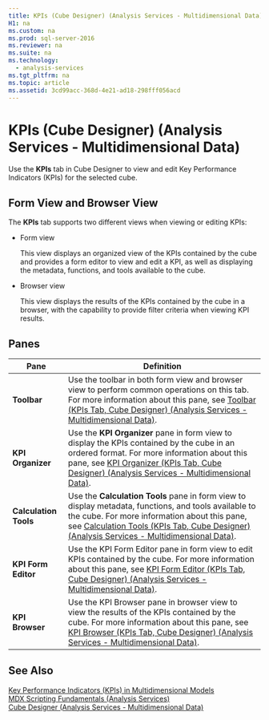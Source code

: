 ```yaml
---
title: KPIs (Cube Designer) (Analysis Services - Multidimensional Data)
H1: na
ms.custom: na
ms.prod: sql-server-2016
ms.reviewer: na
ms.suite: na
ms.technology: 
  - analysis-services
ms.tgt_pltfrm: na
ms.topic: article
ms.assetid: 3cd99acc-368d-4e21-ad18-298fff056acd
---
```

# KPIs (Cube Designer) (Analysis Services - Multidimensional Data)
  Use the **KPIs** tab in Cube Designer to view and edit Key Performance Indicators (KPIs) for the selected cube.  
  
## Form View and Browser View  
 The **KPIs** tab supports two different views when viewing or editing KPIs:  
  
-   Form view  
  
     This view displays an organized view of the KPIs contained by the cube and provides a form editor to view and edit a KPI, as well as displaying the metadata, functions, and tools available to the cube.  
  
-   Browser view  
  
     This view displays the results of the KPIs contained by the cube in a browser, with the capability to provide filter criteria when viewing KPI results.  
  
## Panes  
  
|Pane|Definition|  
|----------|----------------|  
|**Toolbar**|Use the toolbar in both form view and browser view to perform common operations on this tab. For more information about this pane, see [Toolbar &#40;KPIs Tab, Cube Designer&#41; &#40;Analysis Services - Multidimensional Data&#41;](../../Topics/TopicNameNotContainA/Toolbar--KPIs-Tab--Cube-Designer---Analysis-Services---Multidimensional-Data-.md).|  
|**KPI Organizer**|Use the **KPI Organizer** pane in form view to display the KPIs contained by the cube in an ordered format. For more information about this pane, see [KPI Organizer &#40;KPIs Tab, Cube Designer&#41; &#40;Analysis Services - Multidimensional Data&#41;](../../Topics/TopicNameNotContainA/KPI-Organizer--KPIs-Tab--Cube-Designer---Analysis-Services---Multidimensional-Data-.md).|  
|**Calculation Tools**|Use the **Calculation Tools** pane in form view to display metadata, functions, and tools available to the cube. For more information about this pane, see [Calculation Tools &#40;KPIs Tab, Cube Designer&#41; &#40;Analysis Services - Multidimensional Data&#41;](../../Topics/TopicNameNotContainA/Calculation-Tools--KPIs-Tab--Cube-Designer---Analysis-Services---Multidimensional-Data-.md).|  
|**KPI Form Editor**|Use the KPI Form Editor pane in form view to edit KPIs contained by the cube. For more information about this pane, see [KPI Form Editor &#40;KPIs Tab, Cube Designer&#41; &#40;Analysis Services - Multidimensional Data&#41;](../../Topics/TopicNameNotContainA/KPI-Form-Editor--KPIs-Tab--Cube-Designer---Analysis-Services---Multidimensional-Data-.md).|  
|**KPI Browser**|Use the KPI Browser pane in browser view to view the results of the KPIs contained by the cube. For more information about this pane, see [KPI Browser &#40;KPIs Tab, Cube Designer&#41; &#40;Analysis Services - Multidimensional Data&#41;](../../Topics/TopicNameNotContainA/KPI-Browser--KPIs-Tab--Cube-Designer---Analysis-Services---Multidimensional-Data-.md).|  
  
## See Also  
 [Key Performance Indicators &#40;KPIs&#41; in Multidimensional Models](../../Topics/TopicNameNotContainA/Key-Performance-Indicators--KPIs--in-Multidimensional-Models.md)   
 [MDX Scripting Fundamentals &#40;Analysis Services&#41;](../../Topics/TopicNameNotContainA/MDX-Scripting-Fundamentals--Analysis-Services-.md)   
 [Cube Designer &#40;Analysis Services - Multidimensional Data&#41;](../../Topics/TopicNameNotContainA/Cube-Designer--Analysis-Services---Multidimensional-Data-.md)  
  
  
